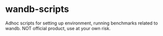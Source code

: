 # wandb-scripts
Adhoc scripts for setting up environment, running benchmarks related to wandb. NOT official product, use at your own risk.
